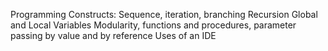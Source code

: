 Programming Constructs: Sequence, iteration, branching
Recursion
Global and Local Variables
Modularity, functions and procedures, parameter passing by value and by reference
Uses of an IDE
